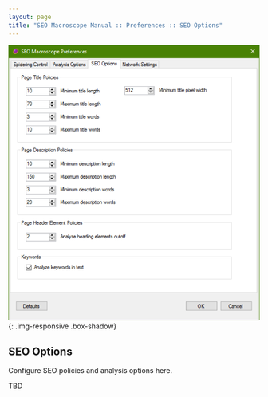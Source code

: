 ```yaml
---
layout: page
title: "SEO Macroscope Manual :: Preferences :: SEO Options"
---
```


![SEO Macroscope spidering control preferences](../../images/preferences-seo-options.png){: .img-responsive .box-shadow}

## SEO Options

Configure SEO policies and analysis options here.

TBD
